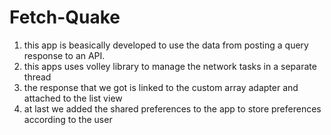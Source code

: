# Fetch-Quake
   1. this app is beasically developed to use the data from posting a query response to an API.
   2. this apps uses volley library to manage the network tasks in a separate thread
   3. the response that we got is linked to the custom array adapter and attached to the list view
   4. at last we added the shared preferences to the app to store preferences according to the user
